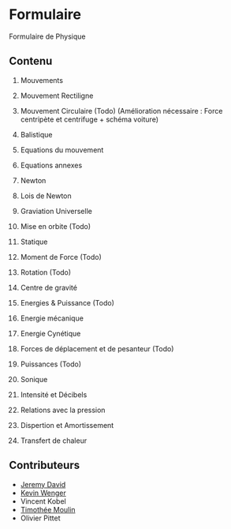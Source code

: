 # Formulaire

Formulaire de Physique

## Contenu

1. Mouvements
  1. Mouvement Rectiligne
  2. Mouvement Circulaire (Todo) (Amélioration nécessaire : Force centripète et centrifuge + schéma voiture)

2. Balistique
  1. Equations du mouvement
  2. Equations annexes

3. Newton
  1. Lois de Newton
  2. Graviation Universelle
  3. Mise en orbite (Todo)

4. Statique
  1. Moment de Force (Todo)
  2. Rotation (Todo)
  3. Centre de gravité

5. Energies & Puissance (Todo)
  1. Energie mécanique
  1. Energie Cynétique
  1. Forces de déplacement et de pesanteur (Todo)
  1. Puissances (Todo)

6. Sonique
  1. Intensité et Décibels
  2. Relations avec la pression
  3. Dispertion et Amortissement

7. Transfert de chaleur

## Contributeurs

- [Jeremy David](https://github.com/ltouroumov)
- [Kevin Wenger](https://github.com/sudei)
- Vincent Kobel
- [Timothée Moulin](https://github.com/tehem)
- Olivier Pittet

